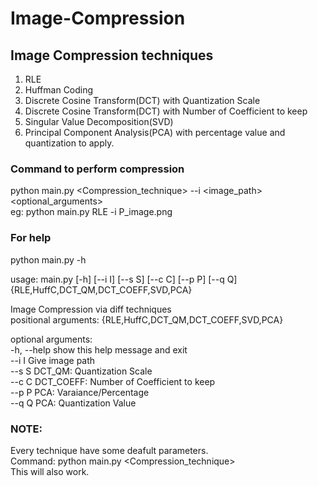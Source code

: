 # Image-Compression

## Image Compression techniques
1. RLE
2. Huffman Coding
3. Discrete Cosine Transform(DCT) with  Quantization Scale
4. Discrete Cosine Transform(DCT) with Number of Coefficient to keep
5. Singular Value Decomposition(SVD)
6. Principal Component Analysis(PCA) with percentage value and quantization to apply.

### Command to perform compression 
python main.py <Compression_technique> --i <image_path> <optional_arguments> <br>
     eg: python main.py RLE -i P_image.png 
 
### For help
python main.py -h <br>

usage: main.py [-h] [--i I] [--s S] [--c C] [--p P] [--q Q] {RLE,HuffC,DCT_QM,DCT_COEFF,SVD,PCA} <br>

Image Compression via diff techniques <br>
positional arguments:
  {RLE,HuffC,DCT_QM,DCT_COEFF,SVD,PCA} <br>

optional arguments: <br>
  -h, --help            show this help message and exit  <br>
  --i I                 Give image path <br>
  --s S                 DCT_QM: Quantization Scale     <br>
  --c C                 DCT_COEFF: Number of Coefficient to keep <br>
  --p P                 PCA: Varaiance/Percentage <br>
  --q Q                 PCA: Quantization Value   <br>

### NOTE: 
Every technique have some deafult parameters. <br>
Command: python main.py <Compression_technique>   <br>
This will also work.

